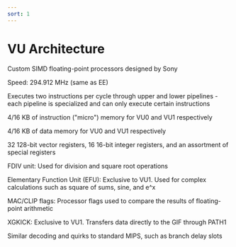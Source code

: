 ```yaml
---
sort: 1
---
```


# VU Architecture


Custom SIMD floating-point processors designed by Sony

Speed: 294.912 MHz (same as EE)

Executes two instructions per cycle through upper and lower pipelines - each pipeline is specialized and can only execute certain instructions

4/16 KB of instruction ("micro") memory for VU0 and VU1 respectively

4/16 KB of data memory for VU0 and VU1 respectively

32 128-bit vector registers, 16 16-bit integer registers, and an assortment of special registers

FDIV unit: Used for division and square root operations

Elementary Function Unit (EFU): Exclusive to VU1. Used for complex calculations such as square of sums, sine, and e^x

MAC/CLIP flags: Processor flags used to compare the results of floating-point arithmetic

XGKICK: Exclusive to VU1. Transfers data directly to the GIF through PATH1

Similar decoding and quirks to standard MIPS, such as branch delay slots

